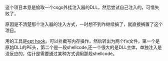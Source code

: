 这个项目本意是偷取一个csgo外挂注入器的DLL，然后尝试自己注入的，可惜失败了，

原因是不清楚那个注入器的注入方式，一时想不到咋继续搞了，就直接搁置了这个项目。

用的工具是[ept hook](https://github.com/helloobaby/Intel-Hv)。可以拦截写内存操作，然后转出为两个fix文件，第一个是原始DLL的PE头，第二个是一段shellcode,还一个很大的是DLL主体，单独注入是没反应的，估计是需要通过某种方式调用那段shellcode。
